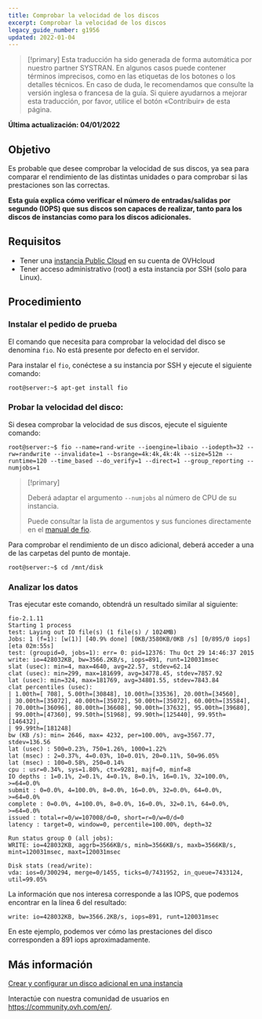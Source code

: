```yaml
---
title: Comprobar la velocidad de los discos
excerpt: Comprobar la velocidad de los discos
legacy_guide_number: g1956
updated: 2022-01-04
---
```


> [!primary]
> Esta traducción ha sido generada de forma automática por nuestro partner SYSTRAN. En algunos casos puede contener términos imprecisos, como en las etiquetas de los botones o los detalles técnicos. En caso de duda, le recomendamos que consulte la versión inglesa o francesa de la guía. Si quiere ayudarnos a mejorar esta traducción, por favor, utilice el botón «Contribuir» de esta página.
>

**Última actualización: 04/01/2022**

## Objetivo

Es probable que desee comprobar la velocidad de sus discos, ya sea para comparar el rendimiento de las distintas unidades o para comprobar si las prestaciones son las correctas. 

**Esta guía explica cómo verificar el número de entradas/salidas por segundo (IOPS) que sus discos son capaces de realizar, tanto para los discos de instancias como para los discos adicionales.**


## Requisitos

- Tener una [instancia Public Cloud](https://www.ovhcloud.com/es/public-cloud/) en su cuenta de OVHcloud
- Tener acceso administrativo (root) a esta instancia por SSH (solo para Linux).


## Procedimiento

### Instalar el pedido de prueba

El comando que necesita para comprobar la velocidad del disco se denomina `fio`. No está presente por defecto en el servidor.

Para instalar el `fio`, conéctese a su instancia por SSH y ejecute el siguiente comando:

```
root@server:~$ apt-get install fio
```

### Probar la velocidad del disco:

Si desea comprobar la velocidad de sus discos, ejecute el siguiente comando: 


```
root@server:~$ fio --name=rand-write --ioengine=libaio --iodepth=32 --rw=randwrite --invalidate=1 --bsrange=4k:4k,4k:4k --size=512m --runtime=120 --time_based --do_verify=1 --direct=1 --group_reporting --numjobs=1
```

> [!primary] 
>
> Deberá adaptar el argumento `--numjobs` al número de CPU de su instancia. 
> 
> Puede consultar la lista de argumentos y sus funciones directamente en el [manual de fio](https://github.com/axboe/fio/blob/master/HOWTO).
> 

Para comprobar el rendimiento de un disco adicional, deberá acceder a una de las carpetas del punto de montaje. 


```
root@server:~$ cd /mnt/disk
```

### Analizar los datos

Tras ejecutar este comando, obtendrá un resultado similar al siguiente: 


```
fio-2.1.11
Starting 1 process
test: Laying out IO file(s) (1 file(s) / 1024MB)
Jobs: 1 (f=1): [w(1)] [40.9% done] [0KB/3580KB/0KB /s] [0/895/0 iops] [eta 02m:55s] 
test: (groupid=0, jobs=1): err= 0: pid=12376: Thu Oct 29 14:46:37 2015
write: io=428032KB, bw=3566.2KB/s, iops=891, runt=120031msec
slat (usec): min=4, max=4640, avg=22.57, stdev=62.14
clat (usec): min=299, max=181699, avg=34778.45, stdev=7857.92
lat (usec): min=324, max=181769, avg=34801.55, stdev=7843.84
clat percentiles (usec):
| 1.00th=[ 708], 5.00th=[30848], 10.00th=[33536], 20.00th=[34560],
| 30.00th=[35072], 40.00th=[35072], 50.00th=[35072], 60.00th=[35584],
| 70.00th=[36096], 80.00th=[36608], 90.00th=[37632], 95.00th=[39680],
| 99.00th=[47360], 99.50th=[51968], 99.90th=[125440], 99.95th=[146432],
| 99.99th=[181248]
bw (KB /s): min= 2646, max= 4232, per=100.00%, avg=3567.77, stdev=136.56
lat (usec) : 500=0.23%, 750=1.26%, 1000=1.22%
lat (msec) : 2=0.37%, 4=0.03%, 10=0.01%, 20=0.11%, 50=96.05%
lat (msec) : 100=0.58%, 250=0.14%
cpu : usr=0.34%, sys=1.80%, ctx=9281, majf=0, minf=8
IO depths : 1=0.1%, 2=0.1%, 4=0.1%, 8=0.1%, 16=0.1%, 32=100.0%, >=64=0.0%
submit : 0=0.0%, 4=100.0%, 8=0.0%, 16=0.0%, 32=0.0%, 64=0.0%, >=64=0.0%
complete : 0=0.0%, 4=100.0%, 8=0.0%, 16=0.0%, 32=0.1%, 64=0.0%, >=64=0.0%
issued : total=r=0/w=107008/d=0, short=r=0/w=0/d=0
latency : target=0, window=0, percentile=100.00%, depth=32

Run status group 0 (all jobs):
WRITE: io=428032KB, aggrb=3566KB/s, minb=3566KB/s, maxb=3566KB/s, mint=120031msec, maxt=120031msec

Disk stats (read/write):
vda: ios=0/300294, merge=0/1455, ticks=0/7431952, in_queue=7433124, util=99.05%
```

La información que nos interesa corresponde a las IOPS, que podemos encontrar en la línea 6 del resultado: 


```
write: io=428032KB, bw=3566.2KB/s, iops=891, runt=120031msec
```

En este ejemplo, podemos ver cómo las prestaciones del disco corresponden a 891 iops aproximadamente.


## Más información

[Crear y configurar un disco adicional en una instancia](/pages/platform/public-cloud/create_and_configure_an_additional_disk_on_an_instance)

Interactúe con nuestra comunidad de usuarios en <https://community.ovh.com/en/>.